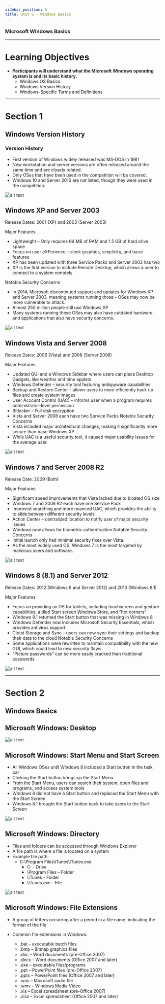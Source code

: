 ```yaml
---
sidebar_position: 5
title: Unit 6 - Windows Basics
---
```


### Microsoft Windows Basics
---
# Learning Objectives
- **Participants will understand what the Microsoft Windows operating system is and its basic history.**
    - Windows OS Basics
    - Windows Version History
    - Windows-Specific Terms and Definitions
---
# Section 1

## Windows Version History

### Version History
- First version of Windows widely released was MS-DOS in 1981
- New workstation and server versions are often released around the same time and are closely related.
- Only OSes that have been used in the
competition will be covered.
- Windows 10 and Server 2016 are not
listed, though they were used in the 
competition.




![alt text](image.png)

## Windows XP and Server 2003

Release Dates: 2001 (XP) and 2003 (Server 2003)

Major Features
- Lightweight – Only requires 64 MB of RAM and 1.5 GB of hard drive space
- Focus on user eXPerience – sleek graphics, simplicity, and basic features
- XP has been updated with three Service Packs and Server 2003 has two
- XP is the first version to include Remote Desktop, which allows a user to connect to a system remotely

Notable Security Concerns
- In 2014, Microsoft discontinued support and updates for Windows XP and Server 2003, meaning systems running those - OSes may now be more vulnerable to attack.
- Almost 250 million people still use Windows XP
- Many systems running these OSes may also have outdated hardware and applications that also have security concerns.




![alt text](image-1.png)

## Windows Vista and Server 2008

Release Dates: 2006 (Vista) and 2008 (Server 2008)

Major Features
- Updated GUI and a Windows Sidebar where users can place Desktop Gadgets, like weather and time applets
- Windows Defender – security tool featuring antispyware capabilities
- Backup and Restore Center – allows users to more efficiently back up files and create system images
- User Account Control (UAC) – informs user when a program requires administrator-level permission
- Bitlocker – Full disk encryption
- Vista and Server 2008 each have two Service Packs 
Notable Security Concerns
- Vista included major architectural changes, making it significantly more secure than base Windows XP.
- While UAC is a useful security tool, it caused major usability issues for the average user.


![alt text](image-2.png)

## Windows 7 and Server 2008 R2

Release Date: 2009 (Both)

Major Features
- Significant speed improvements that Vista lacked due to bloated OS size
- Windows 7 and 2008 R2 each have one Service Pack
- Improved searching and more nuanced UAC, which provides the ability to slide between different security levels
- Action Center – centralized location to notify user of major security issues
- Windows now allows for biometric authentication
Notable Security Concerns
- Initial launch only had minimal security fixes over Vista.
- As the most widely used OS, Windows 7 is the most targeted by malicious users and software.



![alt text](image-3.png)

## Windows 8 (8.1) and Server 2012

Release Dates: 2012 (Windows 8 and Server 2012) and 2013 (Windows 8.1)

Major Features
- Focus on providing an OS for tablets, including touchscreen and gesture capabilities, a tiled Start screen Windows Store, and “hot corners”
- Windows 8.1 returned the Start button that was missing in Windows 8
- Windows Defender now includes Microsoft Security Essentials, which provides antivirus support
- Cloud Storage and Sync – users can now sync their settings and backup their data to the cloud
Notable Security Concerns
- Some applications were rewritten to maintain compatibility with the new GUI, which could lead to new security flaws.
- “Picture passwords” can be more easily cracked than traditional passwords.




![alt text](image-4.png)

---
# Section 2

## Windows Basics

## Microsoft Windows: Desktop

![alt text](image-5.png)

## Microsoft Windows: Start Menu and Start Screen

- All Windows OSes until Windows 8 included a Start button in the task bar
- Clicking the Start button brings up the Start Menu
- From the Start Menu, users can search their system, open files and programs, and access system tools
- Windows 8 did not have a Start button and replaced the Start Menu with the Start Screen
- Windows 8.1 brought the Start button back to take users to the Start Screen

![alt text](image-6.png)

## Microsoft Windows: Directory

- Files and folders can be accessed through Windows Explorer
- A file path is where a file is located on a system
- Example file path:
    - C:\Program Files\iTunes\iTunes.exe
        - C:  - Drive
        - \Program Files – Folder
        - \iTunes - Folder
        - \iTunes.exe - File

![alt text](image-7.png)

## Microsoft Windows: File Extensions

- A group of letters occurring after a period in a file name, indicating the format of the file
- Common file extensions in Windows:

    - .bat – executable batch files
    - .bmp – Bitmap graphics files
    - .doc – Word documents (pre-Office 2007)
    - .docx – Word documents (Office 2007 and later)
    - .exe – executable files/programs
    - .ppt – PowerPoint files (pre-Office 2007)
    - .pptx – PowerPoint files (Office 2007 and later) 
    - .wav – Microsoft audio file
    - .wmv – Windows Media Video
    - .xls – Excel spreadsheet (pre-Office 2007)
    - .xlsx – Excel spreadsheet (Office 2007 and later)